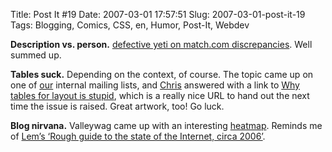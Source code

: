 Title: Post It #19
Date: 2007-03-01 17:57:51
Slug: 2007-03-01-post-it-19
Tags: Blogging, Comics, CSS, en, Humor, Post-It, Webdev


**Description vs. person.** [defective yeti on match.com discrepancies][1]. Well summed up.

**Tables suck.** Depending on the context, of course. The topic came up on one of [our][2] internal mailing lists, and [Chris][3] answered with a link to [Why tables for layout is stupid][4], which is a really nice URL to hand out the next time the issue is raised. Great artwork, too! Go luck.

**Blog nirvana.** Valleywag came up with an interesting [heatmap][5]. Reminds me of [Lem’s ‘Rough guide to the state of the Internet, circa 2006’][6].

   [1]: http://www.defectiveyeti.com/archives/001870.html
   [2]: http://yahoo.com/
   [3]: http://icant.co.uk/
   [4]: http://www.hotdesign.com/seybold/
   [5]: http://valleywag.com/tech/bloggers/how-the-internets-top-bloggers-achieved-blog-nirvana-238879.php
   [6]: http://www.frozenreality.co.uk/comic/bunny/index.php?id=487
